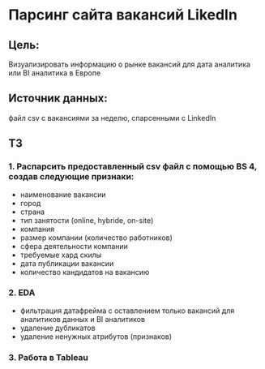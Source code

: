# Парсинг сайта вакансий LikedIn
## Цель: 
Визуализировать информацию о рынке вакансий для дата аналитика или BI аналитика в Европе
## Источник данных: 
файл сsv c вакансиями за неделю, спарсенными с LinkedIn
## ТЗ
### 1. Распарсить предоставленный csv файл с помощью BS 4, создав следующие признаки:
- наименование вакансии
- город
- страна
- тип занятости (online, hybride, on-site)
- компания
- размер компании (количество работников)
- сфера деятельности компании
- требуемые хард скилы
- дата публикации вакансии
- количество кандидатов на вакансию
###  2. EDA
- фильтрация датафрейма с оставлением только вакансий для аналитиков данных и BI аналитиков
- удаление дубликатов
- удаление ненужных атрибутов (признаков)
### 3. Работа в Tableau
